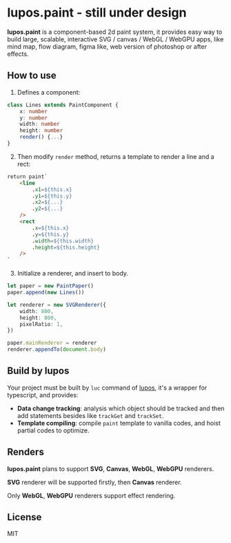 # lupos.paint - still under design

**lupos.paint** is a component-based 2d paint system, it provides easy way to build large, scalable, interactive SVG / canvas / WebGL / WebGPU apps, like mind map, flow diagram, figma like, web version of photoshop or after effects.


## How to use

1. Defines a component:

```ts
class Lines extends PaintComponent {
	x: number
	y: number
	width: number
	height: number
	render() {...}
}
```

2. Then modify `render` method, returns a template to render a line and a rect:

```html
return paint`
	<line
		.x1=${this.x}
		.y1=${this.y}
		.x2=${...}
		.y2=${...}
	/>
	<rect
		.x=${this.x}
		.y=${this.y}
		.width=${this.width}
		.height=${this.height}
	/>
`
```

3. Initialize a renderer, and insert to body.

```ts
let paper = new PaintPaper()
paper.append(new Lines())

let renderer = new SVGRenderer({
	width: 800,
	height: 800,
	pixelRatio: 1,
})

paper.mainRenderer = renderer
renderer.appendTo(document.body)
```


## Build by **lupos**

Your project must be built by `luc` command of [lupos](https://github.com/pucelle/lupos), it's a wrapper for typescript, and provides:

- **Data change tracking**: analysis which object should be tracked and then add statements besides like `trackGet` and `trackSet`.
- **Template compiling**: compile `paint` template to vanilla codes, and hoist partial codes to optimize.



## Renders

**lupos.paint** plans to support **SVG**, **Canvas**, **WebGL**, **WebGPU** renderers.

**SVG** renderer will be supported firstly, then **Canvas** renderer.

Only **WebGL**, **WebGPU** renderers support effect rendering.



## License

MIT